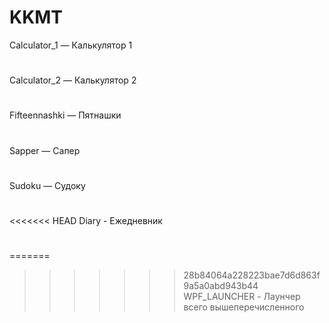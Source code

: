 # KKMT

Calculator_1 — Калькулятор 1
#
Calculator_2 — Калькулятор 2
#
Fifteennashki — Пятнашки
#
Sapper — Сапер
#
Sudoku — Судоку
#
<<<<<<< HEAD
Diary - Ежедневник
#
=======
>>>>>>> 28b84064a228223bae7d6d863f9a5a0abd943b44
WPF_LAUNCHER - Лаунчер всего вышеперечисленного
